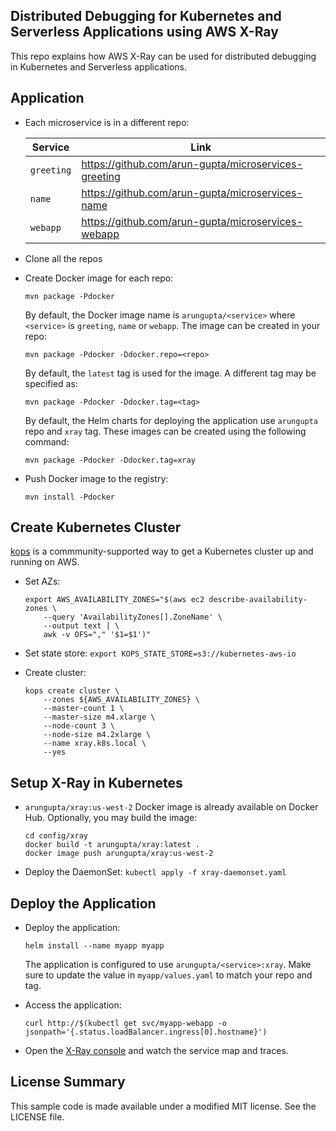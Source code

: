 ## Distributed Debugging for Kubernetes and Serverless Applications using AWS X-Ray

This repo explains how AWS X-Ray can be used for distributed debugging in Kubernetes and Serverless applications.

## Application

- Each microservice is in a different repo:

	Service | Link
	------- | ----
	`greeting` | https://github.com/arun-gupta/microservices-greeting
	`name` | https://github.com/arun-gupta/microservices-name
	`webapp` | https://github.com/arun-gupta/microservices-webapp

- Clone all the repos
- Create Docker image for each repo:

	```
	mvn package -Pdocker
	```

	By default, the Docker image name is `arungupta/<service>` where `<service>` is `greeting`, `name` or `webapp`. The image can be created in your repo:

	```
	mvn package -Pdocker -Ddocker.repo=<repo>
	```

	By default, the `latest` tag is used for the image. A different tag may be specified as:

	```
	mvn package -Pdocker -Ddocker.tag=<tag>
	```

	By default, the Helm charts for deploying the application use `arungupta` repo and `xray` tag. These images can be created using the following command:

	```
	mvn package -Pdocker -Ddocker.tag=xray
	```

- Push Docker image to the registry:

	```
	mvn install -Pdocker
	```

## Create Kubernetes Cluster

[kops](https://github.com/kubernetes/kops) is a commmunity-supported way to get a Kubernetes cluster up and running on AWS.

- Set AZs:

	```
	export AWS_AVAILABILITY_ZONES="$(aws ec2 describe-availability-zones \
		--query 'AvailabilityZones[].ZoneName' \
		--output text | \
		awk -v OFS="," '$1=$1')"
	```

- Set state store: `export KOPS_STATE_STORE=s3://kubernetes-aws-io`
- Create cluster:

	```
	kops create cluster \
		--zones ${AWS_AVAILABILITY_ZONES} \
		--master-count 1 \
		--master-size m4.xlarge \
		--node-count 3 \
		--node-size m4.2xlarge \
		--name xray.k8s.local \
		--yes
	```

## Setup X-Ray in Kubernetes

- `arungupta/xray:us-west-2` Docker image is already available on Docker Hub. Optionally, you may build the image:

	```
	cd config/xray
	docker build -t arungupta/xray:latest .
	docker image push arungupta/xray:us-west-2
	```

- Deploy the DaemonSet: `kubectl apply -f xray-daemonset.yaml`

## Deploy the Application

- Deploy the application:

	```
	helm install --name myapp myapp
	```

	The application is configured to use `arungupta/<service>:xray`. Make sure to update the value in `myapp/values.yaml` to match your repo and tag.

- Access the application:

	```
	curl http://$(kubectl get svc/myapp-webapp -o jsonpath='{.status.loadBalancer.ingress[0].hostname}')
	```

- Open the [X-Ray console](https://us-west-2.console.aws.amazon.com/xray/home?region=us-west-2#/service-map) and watch the service map and traces.


## License Summary

This sample code is made available under a modified MIT license. See the LICENSE file.
